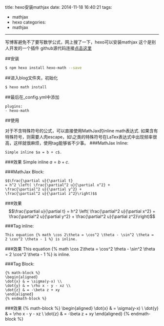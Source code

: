 title: hexo安装mathjax
date: 2014-11-18 16:40:21
tags:
- mathjax
- hexo
categories:
- mathjax
---
写博客避免不了要写数学公式，网上搜了一下，hexo可以安装mathjax
这个是别人开发的一个插件
github源代码连接[点击这里](https://github.com/akfish/hexo-math)

##安装
``` bash
$ npm hexo install hexo-math --save
```
##进入blog文件夹，初始化
``` bash
$ hexo math install
```
##最后在_config.yml中添加
```
plugins:
- hexo-math
```
##使用
<!-- more -->
对于不含特殊符号的公式，可以直接使用MathJax的inline math表达式. 如果含有特殊符号，则需要人肉escape，如\之类的特殊符号在LaTex表达式中出现频率很高，这样就很麻烦，使用tag能够省不少事。
###MathJax Inline:
```
Simple inline $a = b + c$.
```
###效果
Simple inline $a = b + c$.


###MathJax Block:
```
$$\frac{\partial u}{\partial t}
= h^2 \left( \frac{\partial^2 u}{\partial x^2} +
\frac{\partial^2 u}{\partial y^2} +
\frac{\partial^2 u}{\partial z^2}\right)$$
```
###效果
$$\frac{\partial u}{\partial t}
= h^2 \left( \frac{\partial^2 u}{\partial x^2} +
\frac{\partial^2 u}{\partial y^2} +
\frac{\partial^2 u}{\partial z^2}\right)$$


###Tag inline:
```
This equation {% math \cos 2\theta = \cos^2 \theta - \sin^2 \theta =  2 \cos^2 \theta - 1 %} is inline.
```
###效果
This equation {% math \cos 2\theta = \cos^2 \theta - \sin^2 \theta =  2 \cos^2 \theta - 1 %} is inline.


###Tag Block:
```
{% math-block %}
\begin{aligned}
\dot{x} & = \sigma(y-x) \\
\dot{y} & = \rho x - y - xz \\
\dot{z} & = -\beta z + xy
\end{aligned}
{% endmath-block %}
```
###效果
{% math-block %}
\begin{aligned}
\dot{x} & = \sigma(y-x) \\
\dot{y} & = \rho x - y - xz \\
\dot{z} & = -\beta z + xy
\end{aligned}
{% endmath-block %}

